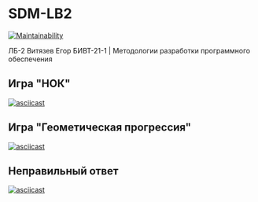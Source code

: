 # SDM-LB2
[![Maintainability](https://api.codeclimate.com/v1/badges/e4741129dd8d6b610835/maintainability)](https://codeclimate.com/github/VityazevEgor/SDM-LB2/maintainability)

ЛБ-2 Витязев Егор БИВТ-21-1 | Методологии разработки программного обеспечения

## Игра "НОК"
[![asciicast](https://asciinema.org/a/nQKxdRJcuAoskqoal2fAXLjbk.svg)](https://asciinema.org/a/nQKxdRJcuAoskqoal2fAXLjbk)

## Игра "Геометическая прогрессия"
[![asciicast](https://asciinema.org/a/pDs8MAYs5Jyzn4Ebzv1hJDF2s.svg)](https://asciinema.org/a/pDs8MAYs5Jyzn4Ebzv1hJDF2s)

## Неправильный ответ
[![asciicast](https://asciinema.org/a/JjnNCb9HpXs4nmrVJsnJRrDgL.svg)](https://asciinema.org/a/JjnNCb9HpXs4nmrVJsnJRrDgL)